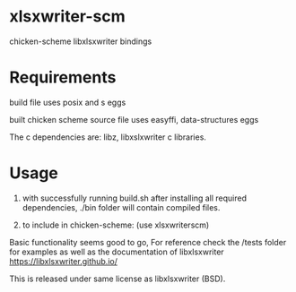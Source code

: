 # xlsxwriter-scm
chicken-scheme libxlsxwriter bindings

# Requirements
build file uses posix and s eggs

built chicken scheme source file uses easyffi, data-structures eggs


The c dependencies are: libz, libxslxwriter c libraries.


# Usage
1) with successfully running build.sh after installing all required dependencies, ./bin folder will contain compiled files. 

2) to include in chicken-scheme: (use xlsxwriterscm)

Basic functionality seems good to go, For reference check the /tests folder for examples as well as the documentation of libxlsxwriter https://libxlsxwriter.github.io/ 

This is released under same license as libxlsxwriter (BSD).
